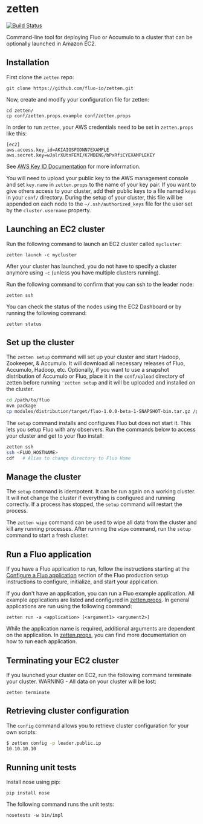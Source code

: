 zetten
======

[![Build Status](https://travis-ci.org/fluo-io/zetten.svg?branch=master)](https://travis-ci.org/fluo-io/zetten)

Command-line tool for deploying Fluo or Accumulo to a cluster that can be optionally launched in Amazon EC2.

Installation
------------

First clone the `zetten` repo:
```
git clone https://github.com/fluo-io/zetten.git
```  

Now, create and modify your configuration file for zetten:
```
cd zetten/
cp conf/zetten.props.example conf/zetten.props
```

In order to run `zetten`, your AWS credentials need to be set in `zetten.props` like this:
```
[ec2]
aws.access.key_id=AKIAIOSFODNN7EXAMPLE
aws.secret.key=wJalrXUtnFEMI/K7MDENG/bPxRfiCYEXAMPLEKEY
```

See [AWS Key ID Documentation][2] for more information.

You will need to upload your public key to the AWS management console and set `key.name` in `zetten.props`
to the name of your key pair.  If you want to give others access to your cluster, add their public keys to 
a file named `keys` in your `conf/` directory.  During the setup of your cluster, this file will be appended 
on each node to the `~/.ssh/authorized_keys` file for the user set by the `cluster.username` property.

Launching an EC2 cluster
------------------------

Run the following command to launch an EC2 cluster called `mycluster`:
```
zetten launch -c mycluster
```

After your cluster has launched, you do not have to specify a cluster anymore using `-c` (unless you have 
multiple clusters running).

Run the following command to confirm that you can ssh to the leader node:

    zetten ssh

You can check the status of the nodes using the EC2 Dashboard or by running the following command:

    zetten status

Set up the cluster
---------------------------

The `zetten setup` command will set up your cluster and start Hadoop, Zookeeper, & Accumulo.  It will 
download all necessary releases of Fluo, Accumulo, Hadoop, etc.  Optionally, if you want to use a snapshot 
distribution of Accumulo or Fluo, place it in the `conf/upload` directory of zetten before running 
`'zetten setup` and it will be uploaded and installed on the cluster.

```bash
cd /path/to/fluo
mvn package
cp modules/distribution/target/fluo-1.0.0-beta-1-SNAPSHOT-bin.tar.gz /path/to/zetten/conf/upload/
```

The `setup` command installs and configures Fluo but does not start it.  This lets you setup Fluo with any 
observers.  Run the commands below to access your cluster and get to your fluo install:

```bash
zetten ssh
ssh <FLUO_HOSTNAME>
cdf   # Alias to change directory to Fluo Home
```

Manage the cluster
------------------

The `setup` command is idempotent.  It can be run again on a working cluster.  It will not change the 
cluster if everything is configured and running correctly.  If a process has stopped, the `setup` 
command will restart the process.

The `zetten wipe` command can be used to wipe all data from the cluster and kill any running processes.
After running the `wipe` command, run the `setup` command to start a fresh cluster.

Run a Fluo application
----------------------

If you have a Fluo application to run, follow the instructions starting at the [Configure a Fluo application][3] 
section of the Fluo production setup instructions to configure, initialize, and start your application.

If you don't have an application, you can run a Fluo example application.  All example applications are listed
and configured in [zetten.props][5].  In general applications are run using the following command:

    zetten run -a <application> [<argument1> <argument2>]

While the application name is required, additional arguments are dependent on the application.  In 
[zetten.props][5], you can find more documentation on how to run each application.

Terminating your EC2 cluster
----------------------------

If you launched your cluster on EC2, run the following command terminate your cluster.  WARNING - All data on
your cluster will be lost:

    zetten terminate

Retrieving cluster configuration
--------------------------------

The `config` command allows you to retrieve cluster configuration for your own scripts:

```bash
$ zetten config -p leader.public.ip
10.10.10.10
```

Running unit tests
------------------

Install nose using pip:

    pip install nose

The following command runs the unit tests:

    nosetests -w bin/impl

[2]: http://docs.aws.amazon.com/AWSSimpleQueueService/latest/SQSGettingStartedGuide/AWSCredentials.html
[3]: https://github.com/fluo-io/fluo/blob/master/docs/prod-fluo-setup.md#configure-a-fluo-application
[4]: https://github.com/fluo-io/fluo-stress
[5]: conf/zetten.props.example
